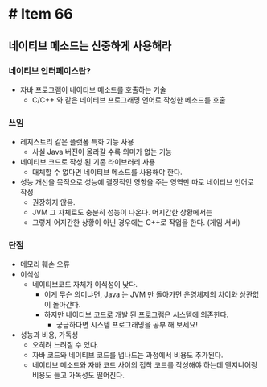 # # Item 66
## 네이티브 메소드는 신중하게 사용해라


### 네이티브 인터페이스란?
- 자바 프로그램이 네이티브 메소드를 호출하는 기술
  - C/C++ 와 같은 네이티브 프로그래밍 언어로 작성한 메소드를 호출

### 쓰임
- 레지스트리 같은 플랫폼 특화 기능 사용
  - 사실 Java 버전이 올라갈 수록 의미가 없는 기능
- 네이티브 코드로 작성 된 기존 라이브러리 사용
  - 대체할 수 없다면 네이티브 메소드를 사용해야 한다.
- 성능 개선을 목적으로 성능에 결정적인 영향을 주는 영역만 따로 네이티브 언어로 작성
  - 권장하지 않음.
  - JVM 그 자체로도 충분히 성능이 나온다. 어지간한 상황에서는
  - 그렇게 어지간한 상황이 아닌 경우에는 C++로 작업을 한다. (게임 서버)

### 단점
- 메모리 훼손 오류
- 이식성
  - 네이티브코드 자체가 이식성이 낮다.
    - 이게 무슨 의미냐면, Java 는 JVM 만 돌아가면 운영체제의 차이와 상관없이 돌아간다.
    - 하지만 네이티브 코드로 개발 된 프로그램은 시스템에 의존한다.
      - 궁금하다면 시스템 프로그래밍을 공부 해 보세요!
- 성능과 비용, 가독성
  - 오히려 느려질 수 있다.
  - 자바 코드와 네이티브 코드를 넘나드는 과정에서 비용도 추가된다.
  - 네이티브 메소드와 자바 코드 사이의 접착 코드를 작성해야 하는데 엔지니어링 비용도 들고 가독성도 떨어진다. 
  